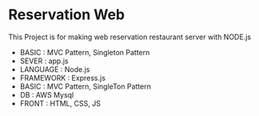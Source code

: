 # Reservation Web
This Project is for making web reservation restaurant server with NODE.js

- BASIC : MVC Pattern, Singleton Pattern
- SEVER : app.js
- LANGUAGE : Node.js
- FRAMEWORK : Express.js
- BASIC : MVC Pattern, SingleTon Pattern
- DB : AWS Mysql
- FRONT : HTML, CSS, JS
